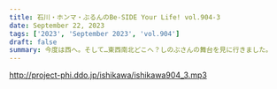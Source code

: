 ```yaml
---
title: 石川・ホンマ・ぶるんのBe-SIDE Your Life! vol.904-3
date: September 22, 2023
tags: ['2023', 'September 2023', 'vol.904']
draft: false
summary: 今度は西へ。そして…東西南北どこへ？しのぶさんの舞台を見に行きました。
---
```


http://project-phi.ddo.jp/ishikawa/ishikawa904_3.mp3
